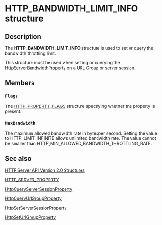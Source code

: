 # HTTP_BANDWIDTH_LIMIT_INFO structure

## Description

The **HTTP_BANDWIDTH_LIMIT_INFO** structure is used to set or query the bandwidth throttling limit.

This structure must be used when setting or querying the [HttpServerBandwidthProperty](https://learn.microsoft.com/windows/desktop/api/http/ne-http-http_server_property) on a URL Group or server session.

## Members

### `Flags`

The [HTTP_PROPERTY_FLAGS](https://learn.microsoft.com/windows/desktop/api/http/ns-http-http_property_flags) structure specifying whether the property is present.

### `MaxBandwidth`

The maximum allowed bandwidth rate in bytesper second. Setting the value to HTTP_LIMIT_INFINITE allows unlimited bandwidth rate. The value cannot be smaller than HTTP_MIN_ALLOWED_BANDWIDTH_THROTTLING_RATE.

## See also

[HTTP Server API Version 2.0 Structures](https://learn.microsoft.com/windows/desktop/Http/http-server-api-version-2-0-structures)

[HTTP_SERVER_PROPERTY](https://learn.microsoft.com/windows/desktop/api/http/ne-http-http_server_property)

[HttpQueryServerSessionProperty](https://learn.microsoft.com/windows/desktop/api/http/nf-http-httpqueryserversessionproperty)

[HttpQueryUrlGroupProperty](https://learn.microsoft.com/windows/desktop/api/http/nf-http-httpqueryurlgroupproperty)

[HttpSetServerSessionProperty](https://learn.microsoft.com/windows/desktop/api/http/nf-http-httpsetserversessionproperty)

[HttpSetUrlGroupProperty](https://learn.microsoft.com/windows/desktop/api/http/nf-http-httpseturlgroupproperty)
